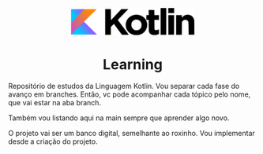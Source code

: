 <div style="text-align: center">
  <img src="./repo-files/Kotlin_logo.png" width="250">
  <h1>Learning</h1>
</div>

Repositório de estudos da Linguagem Kotlin. Vou separar cada fase do avanço em branches. Então, vc pode acompanhar cada tópico pelo nome, que vai estar na aba branch.

Também vou listando aqui na main sempre que aprender algo novo.

O projeto vai ser um banco digital, semelhante ao roxinho. Vou implementar desde a criação do projeto.
